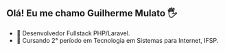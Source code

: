 ## Olá! Eu me chamo Guilherme Mulato 🖐

- 🎈 Desenvolvedor Fullstack PHP/Laravel.
- 🌱 Cursando 2° período em Tecnologia em Sistemas para Internet, IFSP.
